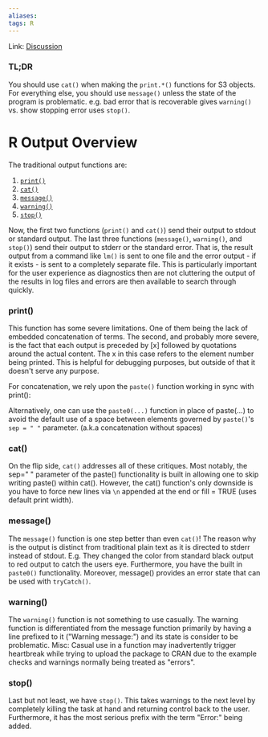 ```yaml
---
aliases:
tags: R
---
```

Link: [Discussion](https://stackoverflow.com/questions/36699272/why-is-message-a-better-choice-than-print-in-r-for-writing-a-package)

### TL;DR
You should use `cat()` when making the `print.*()` functions for S3 objects. For everything else, you should use `message()` unless the state of the program is problematic. e.g. bad error that is recoverable gives `warning()` vs. show stopping error uses `stop()`.

# R Output Overview
The traditional output functions are:

1.  [`print()`](https://stat.ethz.ch/R-manual/R-patched/library/base/html/print.html)
2.  [`cat()`](https://stat.ethz.ch/R-manual/R-patched/library/base/html/cat.html)
3.  [`message()`](https://stat.ethz.ch/R-manual/R-patched/library/base/html/message.html)
4.  [`warning()`](https://stat.ethz.ch/R-manual/R-patched/library/base/html/warning.html)
5.  [`stop()`](https://stat.ethz.ch/R-manual/R-patched/library/base/html/stop.html)

Now, the first two functions (`print()` and `cat()`) send their output to stdout or standard output. The last three functions (`message()`, `warning()`, and `stop()`) send their output to stderr or the standard error. That is, the result output from a command like `lm()` is sent to one file and the error output - if it exists - is sent to a completely separate file. This is particularly important for the user experience as diagnostics then are not cluttering the output of the results in log files and errors are then available to search through quickly. 

### print()
This function has some severe limitations. One of them being the lack of embedded concatenation of terms. The second, and probably more severe, is the fact that each output is preceded by [x] followed by quotations around the actual content. The x in this case refers to the element number being printed. This is helpful for debugging purposes, but outside of that it doesn't serve any purpose.

For concatenation, we rely upon the `paste()` function working in sync with print():

Alternatively, one can use the `paste0(...)` function in place of paste(...) to avoid the default use of a space between elements governed by `paste()`'s `sep = " "` parameter. (a.k.a concatenation without spaces)

### cat()
On the flip side, `cat()` addresses all of these critiques. Most notably, the sep=" " parameter of the paste() functionality is built in allowing one to skip writing paste() within cat(). However, the cat() function's only downside is you have to force new lines via `\n` appended at the end or fill = TRUE (uses default print width). 

### message()
The `message()` function is one step better than even `cat()`! The reason why is the output is distinct from traditional plain text as it is directed to stderr instead of stdout. E.g. They changed the color from standard black output to red output to catch the users eye. Furthermore, you have the built in` paste0()` functionality. Moreover, message() provides an error state that can be used with `tryCatch()`.

### warning()
The `warning()` function is not something to use casually. The warning function is differentiated from the message function primarily by having a line prefixed to it ("Warning message:") and its state is consider to be problematic. Misc: Casual use in a function may inadvertently trigger heartbreak while trying to upload the package to CRAN due to the example checks and warnings normally being treated as "errors".

### stop()
Last but not least, we have `stop()`. This takes warnings to the next level by completely killing the task at hand and returning control back to the user. Furthermore, it has the most serious prefix with the term "Error:" being added.